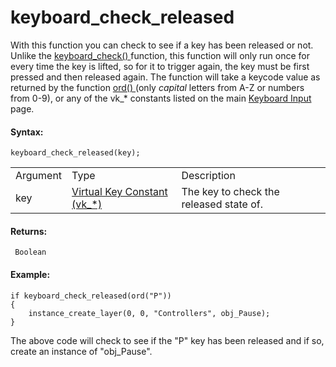 # keyboard_check_released

With this function you can check to see if a key has been released or
not. Unlike the [ keyboard_check() ](keyboard_check) function, this
function will only run once for every time the key is lifted, so for it
to trigger again, the key must be first pressed and then released again.
The function will take a keycode value as returned by the function [
ord() ](../../Strings/ord) (only *capital* letters from A-Z or
numbers from 0-9), or any of the vk\_\* constants listed on the main
[Keyboard Input](Keyboard_Input) page.

#### **Syntax:**

``` gml
keyboard_check_released(key);
```

|          |                                                                                                                                 |                                         |
|----------|---------------------------------------------------------------------------------------------------------------------------------|-----------------------------------------|
| Argument | Type                                                                                                                            | Description                             |
| key      |  [Virtual Key Constant (vk\_\*)](../../../../../GameMaker_Language/GML_Reference/Game_Input/Keyboard_Input/Keyboard_Input)  | The key to check the released state of. |

#### **Returns:**

``` gml
 Boolean
```

#### **Example:**

``` gml
if keyboard_check_released(ord("P"))
{
    instance_create_layer(0, 0, "Controllers", obj_Pause);
}
```

The above code will check to see if the "P" key has been released and if
so, create an instance of "obj_Pause".

